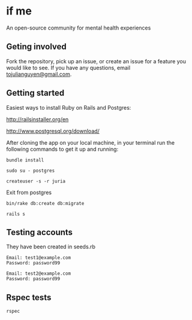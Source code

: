 if me
=====

An open-source community for mental health experiences


Geting involved
---------------

Fork the repository, pick up an issue, or create an issue for a feature you would like to see. If you have any questions, email tojulianguyen@gmail.com.


Getting started
---------------

Easiest ways to install Ruby on Rails and Postgres:

http://railsinstaller.org/en

http://www.postgresql.org/download/

After cloning the app on your local machine, in your terminal run the following commands to get it up and running:

```
bundle install
```

```
sudo su - postgres
```

```
createuser -s -r juria
````

Exit from postgres

```
bin/rake db:create db:migrate
```

```
rails s
```

Testing accounts
-----------------

They have been created in seeds.rb

```
Email: test1@example.com
Password: password99
```

```
Email: test2@example.com
Password: password99
```

Rspec tests
------------

```
rspec
```



